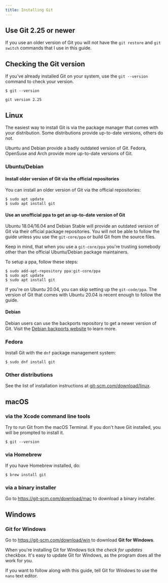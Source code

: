 ```yaml
---
title: Installing Git
---
```


## Use Git 2.25 or newer

If you use an older version of Git you will not have the `git restore` and `git switch` commands that I use in this guide.

## Checking the Git version

If you've already installed Git on your system, use the `git --version` command to check your version.

```git
$ git --version

git version 2.25
```

## Linux

The easiest way to install Git is via the package manager that comes with your distribution.
Some distributions provide up-to-date versions, others do not.

Ubuntu and Debian provide a badly outdated version of Git.
Fedora, OpenSuse and Arch provide more up-to-date versions of Git.

### Ubuntu/Debian

#### Install older version of Git via the official repositories

You can install an older version of Git via the official repositories:

```
$ sudo apt update
$ sudo apt install git
```

#### Use an unofficial ppa to get an up-to-date version of Git

Ubuntu 18.04/16.04 and Debian Stable will provide an outdated version of Git via their official package repositories.
You will not be able to follow the guide unless you use the `git-core/ppa` or build Git from the source files.

Keep in mind, that when you use a `git-core/ppa` you're trusting somebody other than the official Ubuntu/Debian package maintainers.

To setup a ppa, follow these steps:

```
$ sudo add-apt-repository ppa:git-core/ppa
$ sudo apt update
$ sudo apt install git
```

If you're on Ubuntu 20.04, you can skip setting up the `git-code/ppa`.
The version of Git that comes with Ubuntu 20.04 is recent enough to follow the guide.

#### Debian

Debian users can use the backports repository to get a newer version of Git.
Visit the [Debian backports website](https://backports.debian.org/) to learn more.

### Fedora

Install Git with the `dnf` package management system:

```
$ sudo dnf install git
```

### Other distributions

See the list of installation instructions at [git-scm.com/download/linux](https://git-scm.com/download/linux).

## macOS

### via the Xcode command line tools

Try to run Git from the macOS Terminal.
If you don't have Git installed, you will be prompted to install it.

```git
$ git --version
```

### via Homebrew

If you have Homebrew installed, do:

```
$ brew install git
```

### via a binary installer

Go to https://git-scm.com/download/mac to download a binary installer.

## Windows

### Git for Windows

Go to https://git-scm.com/download/win to download **Git for Windows**.

When you're installing Git for Windows tick the _check for updates_ checkbox.
It's easy to update Git for Windows, as the program does all the work for you.

If you want to follow along with this guide, tell Git for Windows to use the `nano` text editor.

